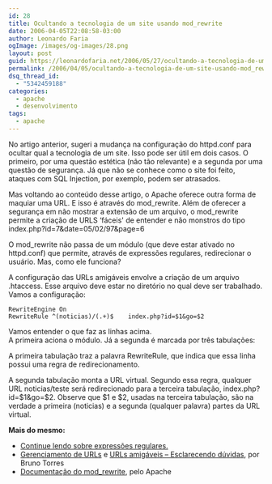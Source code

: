 ```yaml
---
id: 28
title: Ocultando a tecnologia de um site usando mod_rewrite
date: 2006-04-05T22:08:58-03:00
author: Leonardo Faria
ogImage: /images/og-images/28.png
layout: post
guid: https://leonardofaria.net/2006/05/27/ocultando-a-tecnologia-de-um-site-usando-mod_rewrite/
permalink: /2006/04/05/ocultando-a-tecnologia-de-um-site-usando-mod_rewrite/
dsq_thread_id:
  - "5342459188"
categories:
  - apache
  - desenvolvimento
tags:
  - apache
---
```

No artigo anterior, sugeri a mudança na configuração do httpd.conf para ocultar qual a tecnologia de um site. Isso pode ser útil em dois casos. O primeiro, por uma questão estética (não tão relevante) e a segunda por uma questão de segurança. Já que não se conhece como o site foi feito, ataques com SQL Injection, por exemplo, podem ser atrasados.  
<!--more-->


Mas voltando ao conteúdo desse artigo, o Apache oferece outra forma de maquiar uma URL. E isso é através do mod\_rewrite. Além de oferecer a segurança em não mostrar a extensão de um arquivo, o mod\_rewrite permite a criação de URLS &#8216;fáceis' de entender e não monstros do tipo index.php?id=7&date=05/02/97&page=6

O mod_rewrite não passa de um módulo (que deve estar ativado no httpd.conf) que permite, através de expressões regulares, redirecionar o usuário. Mas, como ele funciona? <!--more-->

A configuração das URLs amigáveis envolve a criação de um arquivo .htaccess. Esse arquivo deve estar no diretório no qual deve ser trabalhado. Vamos a configuração:

```
RewriteEngine On
RewriteRule ^(noticias)/(.+)$	 index.php?id=$1&go=$2
```

Vamos entender o que faz as linhas acima.  
A primeira aciona o módulo. Já a segunda é marcada por três tabulações:

A primeira tabulação traz a palavra RewriteRule, que indica que essa linha possui uma regra de redirecionamento.

A segunda tabulação monta a URL virtual. Segundo essa regra, qualquer URL noticias/teste será redirecionado para a terceira tabulação, index.php?id=$1&go=$2. Observe que $1 e $2, usadas na terceira tabulação, são na verdade a primeira (noticias) e a segunda (qualquer palavra) partes da URL virtual.

**Mais do mesmo:**  

- [Continue lendo sobre expressões regulares.](http://guia-er.sourceforge.net/guia-er.html)  
- [Gerenciamento de URLs](http://www.brunotorres.net/web/urls) e [URLs amigáveis – Esclarecendo dúvidas](http://www.brunotorres.net/web/urls-again), por Bruno Torres  
- [Documentação do mod_rewrite](http://httpd.apache.org/docs-2.0/mod/mod_rewrite.html), pelo Apache

